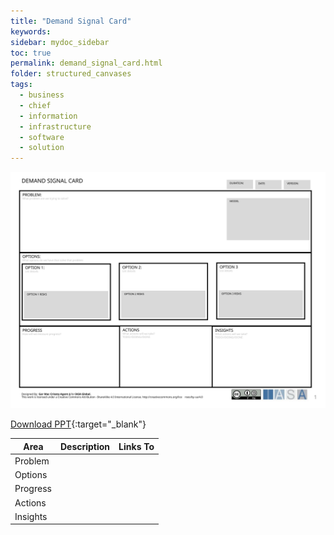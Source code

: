 ```yaml
---
title: "Demand Signal Card"
keywords: 
sidebar: mydoc_sidebar
toc: true
permalink: demand_signal_card.html
folder: structured_canvases
tags: 
  - business
  - chief
  - information
  - infrastructure
  - software
  - solution
---
```


![image001](media/demand_signal_card001.svg)

[Download PPT](media/ppt/demand_signal_card.ppt){:target="_blank"}

| Area | Description | Links To |
| --- | --- | --- |
| Problem |   |   |
| Options |   |   |
| Progress |   |   |
| Actions |   |   |
| Insights |   |   |